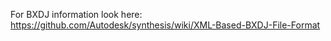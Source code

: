 For BXDJ information look here: https://github.com/Autodesk/synthesis/wiki/XML-Based-BXDJ-File-Format
